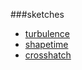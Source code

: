 ###sketches

* [turbulence](https://sohanmurthy.github.io/turbulence)
* [shapetime](https://sohanmurthy.github.io/shapetime)
* [crosshatch](https://sohanmurthy.github.io/crosshatch)
